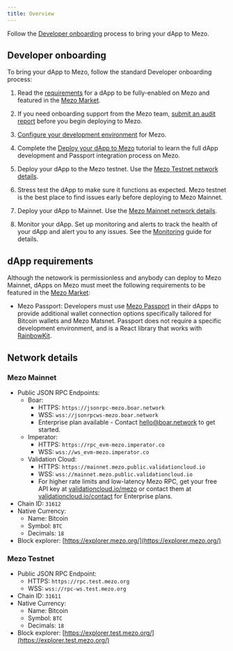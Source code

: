 ```yaml
---
title: Overview
---
```


Follow the [Developer onboarding](#developer-onboarding) process to bring your dApp to Mezo.

## Developer onboarding

To bring your dApp to Mezo, follow the standard Developer onboarding process:

1. Read the [requirements](#dapp-requirements) for a dApp to be fully-enabled on Mezo and featured in the [Mezo Market](https://mezo.org/market).

1. If you need onboarding support from the Mezo team, [submit an audit report]() before you begin deploying to Mezo.

1. [Configure your development environment](/docs/developers/getting-started/configure-environment) for Mezo.

1. Complete the [Deploy your dApp to Mezo](/docs/developers/getting-started/deploy-example-dapp) tutorial to learn the full dApp development and Passport integration process on Mezo.

1. Deploy your dApp to the Mezo testnet. Use the [Mezo Testnet network details](/docs/developers/getting-started#mezo-mainnet).

1. Stress test the dApp to make sure it functions as expected. Mezo testnet is the best place to find issues early before deploying to Mezo Mainnet.

1. Deploy your dApp to Mainnet. Use the [Mezo Mainnet network details](/docs/developers/getting-started#mezo-mainnet).

1. Monitor your dApp. Set up monitoring and alerts to track the health of your dApp and alert you to any issues. See the [Monitoring]() guide for details.

## dApp requirements

Although the netowork is permissionless and anybody can deploy to Mezo Mainnet, dApps on Mezo must meet the following requirements to be featured in the [Mezo Market](https://mezo.org/market):

- Mezo Passport: Developers must use [Mezo Passport](https://www.npmjs.com/package/@mezo-org/passport) in their dApps to provide additional wallet connection options specifically tailored for Bitcoin wallets and Mezo Matsnet. Passport does not require a specific development environment, and is a React library that works with [RainbowKit](https://rainbowkit.com/).

## Network details

### Mezo Mainnet

* Public JSON RPC Endpoints:
  * Boar:
    * HTTPS: `https://jsonrpc-mezo.boar.network`
    * WSS: `wss://jsonrpcws-mezo.boar.network`
    * Enterprise plan available - Contact [hello@boar.network](hello@boar.network) to get started.
  * Imperator:
    * HTTPS: `https://rpc_evm-mezo.imperator.co`
    * WSS: `wss://ws_evm-mezo.imperator.co`
  * Validation Cloud:
    * HTTPS: `https://mainnet.mezo.public.validationcloud.io`
    * WSS: `wss://mainnet.mezo.public.validationcloud.io`
    * For higher rate limits and low-latency Mezo RPC, get your free API key at [validationcloud.io/mezo](https://www.validationcloud.io/mezo) or contact them at [validationcloud.io/contact](https://validationcloud.io/contact) for Enterprise plans.
* Chain ID: `31612`
* Native Currency:
  * Name: Bitcoin
  * Symbol: `BTC`
  * Decimals: `18`
* Block explorer: [https://explorer.mezo.org/](https://explorer.mezo.org/)

### Mezo Testnet

* Public JSON RPC Endpoint:
  * HTTPS: `https://rpc.test.mezo.org`
  * WSS: `wss://rpc-ws.test.mezo.org`
* Chain ID: `31611`
* Native Currency:
  * Name: Bitcoin
  * Symbol: `BTC`
  * Decimals: `18`
* Block explorer: [https://explorer.test.mezo.org/](https://explorer.test.mezo.org/)
